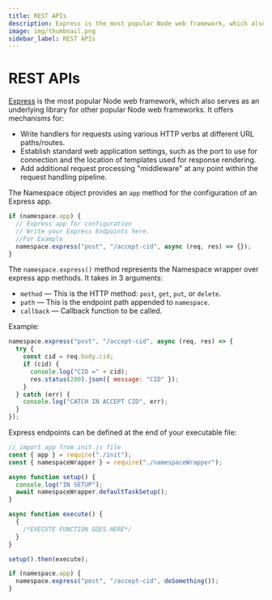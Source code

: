 ```yaml
---
title: REST APIs
description: Express is the most popular Node web framework, which also serves as an underlying library for other popular Node web frameworks.
image: img/thumbnail.png
sidebar_label: REST APIs
---
```


# REST APIs

[Express](https://expressjs.com/) is the most popular Node web framework, which also serves as an underlying library for other popular Node web frameworks. It offers mechanisms for:

- Write handlers for requests using various HTTP verbs at different URL paths/routes.
- Establish standard web application settings, such as the port to use for connection and the location of templates used for response rendering.
- Add additional request processing "middleware" at any point within the request handling pipeline.

The Namespace object provides an `app` method for the configuration of an Express app.

```javascript
if (namespace.app) {
  // Express app for configuration
  // Write your Express Endpoints here.
  //For Example
  namespace.express("post", "/accept-cid", async (req, res) => {});
}
```

The `namespace.express()` method represents the Namespace wrapper over express app methods. It takes in 3 arguments:

- `method` — This is the HTTP method: `post`, `get`, `put`, or `delete`.
- `path` — This is the endpoint path appended to `namespace`.
- `callback` — Callback function to be called.

Example:

```javascript
namespace.express("post", "/accept-cid", async (req, res) => {
  try {
    const cid = req.body.cid;
    if (cid) {
      console.log("CID =" + cid);
      res.status(200).json({ message: "CID" });
    }
  } catch (err) {
    console.log("CATCH IN ACCEPT CID", err);
  }
});
```

Express endpoints can be defined at the end of your executable file:

```javascript
// import app from init.js file
const { app } = require("./init");
const { namespaceWrapper } = require("./namespaceWrapper");

async function setup() {
  console.log("IN SETUP");
  await namespaceWrapper.defaultTaskSetup();
}

async function execute() {
  {
    /*EXECUTE FUNCTION GOES HERE*/
  }
}

setup().then(execute);

if (namespace.app) {
  namespace.express("post", "/accept-cid", doSomething());
}
```
